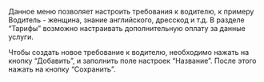 Данное меню позволяет настроить требования к водителю, к примеру Водитель - женщина, знание английского, дресскод и т.д. В разделе “Тарифы” возможно настраивать дополнительную оплату за данные услуги.

Чтобы создать новое требование к водителю, необходимо нажать на кнопку “Добавить”, и заполнить поле настроек “Название”. После этого нажать на кнопку “Сохранить”.